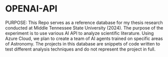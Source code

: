 # OPENAI-API

PURPOSE:  This Repo serves as a reference database for my thesis research conducted at Middle Tennessee State University (2024). The purpose of the experiment is to use various AI API to analyze scientific literature.  Using Azure Cloud, we plan to create a team of AI agents trained on specific areas of Astronomy.  The projects in this database are snippets of code written to test different analysis techniques and do not represent the project in full.  





